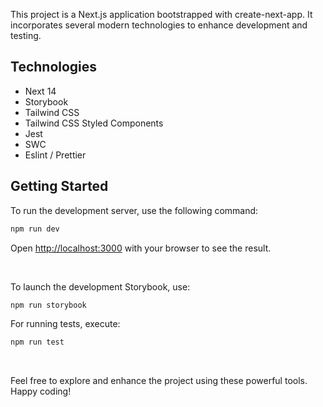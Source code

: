 This project is a Next.js application bootstrapped with create-next-app. It incorporates several modern technologies to enhance development and testing.

## Technologies

- Next 14
- Storybook
- Tailwind CSS
- Tailwind CSS Styled Components
- Jest
- SWC
- Eslint / Prettier

## Getting Started

To run the development server, use the following command:

```bash
npm run dev
```

Open [http://localhost:3000](http://localhost:3000) with your browser to see the result.

<br>

To launch the development Storybook, use:

```bash
npm run storybook
```

For running tests, execute:

```bash
npm run test
```

<br>

Feel free to explore and enhance the project using these powerful tools. Happy coding!
